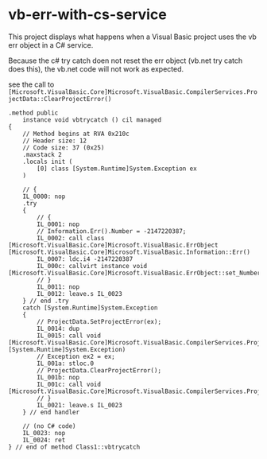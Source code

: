 # vb-err-with-cs-service

This project displays what happens when a Visual Basic project uses the vb err object in a C# service.

Because the c# try catch doen not reset the err object (vb.net try catch does this), the vb.net code will not work as expected.

see the call to `[Microsoft.VisualBasic.Core]Microsoft.VisualBasic.CompilerServices.ProjectData::ClearProjectError()`

```il
.method public 
	instance void vbtrycatch () cil managed 
{
	// Method begins at RVA 0x210c
	// Header size: 12
	// Code size: 37 (0x25)
	.maxstack 2
	.locals init (
		[0] class [System.Runtime]System.Exception ex
	)

	// {
	IL_0000: nop
	.try
	{
		// {
		IL_0001: nop
		// Information.Err().Number = -2147220387;
		IL_0002: call class [Microsoft.VisualBasic.Core]Microsoft.VisualBasic.ErrObject [Microsoft.VisualBasic.Core]Microsoft.VisualBasic.Information::Err()
		IL_0007: ldc.i4 -2147220387
		IL_000c: callvirt instance void [Microsoft.VisualBasic.Core]Microsoft.VisualBasic.ErrObject::set_Number(int32)
		// }
		IL_0011: nop
		IL_0012: leave.s IL_0023
	} // end .try
	catch [System.Runtime]System.Exception
	{
		// ProjectData.SetProjectError(ex);
		IL_0014: dup
		IL_0015: call void [Microsoft.VisualBasic.Core]Microsoft.VisualBasic.CompilerServices.ProjectData::SetProjectError(class [System.Runtime]System.Exception)
		// Exception ex2 = ex;
		IL_001a: stloc.0
		// ProjectData.ClearProjectError();
		IL_001b: nop
		IL_001c: call void [Microsoft.VisualBasic.Core]Microsoft.VisualBasic.CompilerServices.ProjectData::ClearProjectError()
		// }
		IL_0021: leave.s IL_0023
	} // end handler

	// (no C# code)
	IL_0023: nop
	IL_0024: ret
} // end of method Class1::vbtrycatch
```